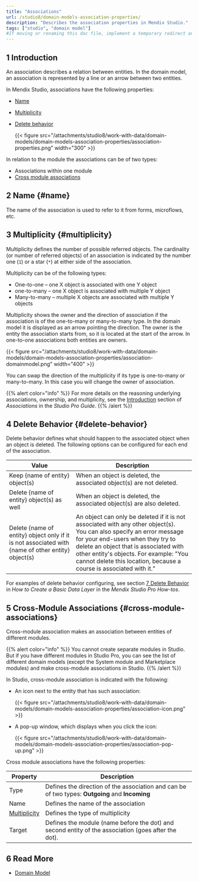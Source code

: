 ```yaml
---
title: "Associations"
url: /studio8/domain-models-association-properties/
description: "Describes the association properties in Mendix Studio."
tags: ["studio", "domain model"]
#If moving or renaming this doc file, implement a temporary redirect and let the respective team know they should update the URL in the product. See Mapping to Products for more details.
---
```


## 1 Introduction 

An association describes a relation between entities. In the domain model, an association is represented by a line or an arrow between two entities.

In Mendix Studio, associations have the following properties:

* [Name](#name)
* [Multiplicity](#multiplicity)
* [Delete behavior](#delete-behavior)

    {{< figure src="/attachments/studio8/work-with-data/domain-models/domain-models-association-properties/association-properties.png"   width="300"  >}}

In relation to the module the associations can be of two types:

* Associations within one module
* [Cross module associations](#cross-module-associations)

## 2 Name {#name}

The name of the association is used to refer to it from forms, microflows, etc.

## 3 Multiplicity {#multiplicity}

Multiplicity  defines the number of possible referred objects. The cardinality (or number of referred objects) of an association is indicated by the number one (`1`) or a star (`*`) at either side of the association.

Multiplicity can be of the following types:

* One-to-one – one X object is associated with one Y object
* one-to-many – one X object is associated with multiple Y object
* Many-to-many – multiple X objects are associated with multiple Y objects

Multiplicity shows the owner and the direction of association if the association is of the one-to-many or many-to-many type. In the domain model it is displayed as an arrow pointing the direction. The owner is the entity the association starts from, so it is located at the start of the arrow. In one-to-one associations both entities are owners. 

{{< figure src="/attachments/studio8/work-with-data/domain-models/domain-models-association-properties/association-domainmodel.png"   width="400"  >}}

You can swap the direction of the multiplicity if its type is one-to-many or many-to-many. In this case you will change the owner of association.

{{% alert color="info" %}}
For more details on the reasoning underlying associations, ownership, and multiplicity, see the [Introduction](/refguide8/associations/#intro) section of *Associations* in the *Studio Pro Guide*.
{{% /alert %}}

## 4 Delete Behavior {#delete-behavior}

Delete behavior defines what should happen to the associated object when an object is deleted. The following options can be configured for each end of the association. 

| Value                                                        | Description                                                  |
| ------------------------------------------------------------ | ------------------------------------------------------------ |
| Keep {name of entity} object(s)                              | When an object is deleted, the associated object(s) are not deleted. |
| Delete {name of entity} object(s) as well                    | When an object is deleted, the associated object(s) are also deleted. |
| Delete {name of entity} object only if it is not associated with {name of other entity} object(s) | An object can only be deleted if it is not associated with any other object(s). <br />You can also specify an error message for your end-users when they try to delete an object that is associated with other entity's objects. For example: "You cannot delete this location, because a course is associated with it." |

For examples of delete behavior configuring, see section [7 Delete Behavior](/howto8/data-models/create-a-basic-data-layer/#delete-behavior) in *How to Create a Basic Data Layer* in the *Mendix Studio Pro How-tos*.

## 5 Cross-Module Associations {#cross-module-associations}

Cross-module association makes an association between entities of different modules.

{{% alert color="info" %}}
You cannot create separate modules in Studio. But if you have different modules in Studio Pro, you can see the list of different domain models (except the System module and Marketplace modules) and make cross-module associations in Studio. 
{{% /alert %}}

In Studio, cross-module association is indicated with the following:

* An icon next to the entity that has such association: 

    {{< figure src="/attachments/studio8/work-with-data/domain-models/domain-models-association-properties/association-icon.png" >}}

* A pop-up window, which displays when you click the icon:

    {{< figure src="/attachments/studio8/work-with-data/domain-models/domain-models-association-properties/association-pop-up.png" >}}

Cross module associations have the following properties:

| Property                      | Description                                                  |
| ----------------------------- | ------------------------------------------------------------ |
| Type                          | Defines the direction of the association and can be of two types: **Outgoing** and **Incoming** |
| Name                          | Defines the name of the association                          |
| [Multiplicity](#multiplicity) | Defines the type of multiplicity                             |
| Target                        | Defines the module (name before the dot) and second entity of the association (goes after the dot). |

## 6 Read More

* [Domain Model](/studio8/domain-models/)
